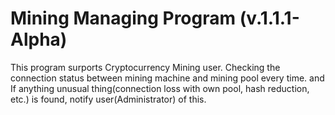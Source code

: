 # Mining Managing Program (v.1.1.1-Alpha)
This program surports Cryptocurrency Mining user.
Checking the connection status between mining machine and mining pool every time. and If anything unusual thing(connection loss with own pool, hash reduction, etc.) is found, notify user(Administrator) of this.
